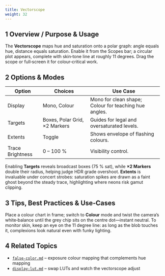 ```yaml
---
title: Vectorscope
weight: 32
---
```


## 1  Overview / Purpose & Usage
The **Vectorscope** maps hue and saturation onto a polar graph: angle equals hue, distance equals saturation.  Enable it from the Scopes bar; a circular plot appears, complete with skin‑tone line at roughly 11 degrees.  Drag the scope or full‑screen it for colour‑critical work.

## 2  Options & Modes
| Option | Choices | Use Case |
|--------|---------|----------|
| Display | Mono, Colour | Mono for clean shape; Colour for teaching hue angles. |
| Targets | Boxes, Polar Grid, ×2 Markers | Guides for legal and oversaturated levels. |
| Extents | Toggle | Shows envelope of flashing colours. |
| Trace Brightness | 0 – 100 % | Visibility control. |

Enabling **Targets** reveals broadcast boxes (75 % sat), while **×2 Markers** double their radius, helping judge HDR grade overshoot.  **Extents** is invaluable under concert strobes: saturation spikes are drawn as a faint ghost beyond the steady trace, highlighting where neons risk gamut clipping.

## 3  Tips, Best Practices & Use‑Cases
Place a colour chart in frame; switch to **Colour** mode and twist the camera’s white‑balance until the grey chip sits on the centre dot—instant neutral.  To monitor skin, keep an eye on the 11 degree line: as long as the blob touches it, complexions look natural even with funky lighting.

## 4  Related Topics
* [`false-color.md`](../../tools/false-color.md) – exposure colour mapping that complements hue mapping  
* [`display-lut.md`](../../tools/display-lut.md) – swap LUTs and watch the vectorscope adjust
